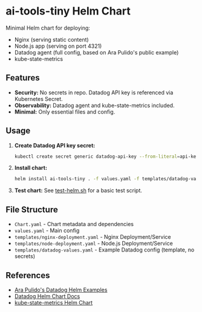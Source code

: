 # ai-tools-tiny Helm Chart

Minimal Helm chart for deploying:
- Nginx (serving static content)
- Node.js app (serving on port 4321)
- Datadog agent (full config, based on Ara Pulido's public example)
- kube-state-metrics

## Features

- **Security:** No secrets in repo. Datadog API key is referenced via Kubernetes Secret.
- **Observability:** Datadog agent and kube-state-metrics included.
- **Minimal:** Only essential files and config.

## Usage

1. **Create Datadog API key secret:**
   ```sh
   kubectl create secret generic datadog-api-key --from-literal=api-key='<YOUR_DD_API_KEY>'
   ```

2. **Install chart:**
   ```sh
   helm install ai-tools-tiny . -f values.yaml -f templates/datadog-values.yaml
   ```

3. **Test chart:**
   See [test-helm.sh](./test-helm.sh) for a basic test script.

## File Structure

- `Chart.yaml` - Chart metadata and dependencies
- `values.yaml` - Main config
- `templates/nginx-deployment.yaml` - Nginx Deployment/Service
- `templates/node-deployment.yaml` - Node.js Deployment/Service
- `templates/datadog-values.yaml` - Example Datadog config (template, no secrets)

## References

- [Ara Pulido's Datadog Helm Examples](https://github.com/apulido/datadog-helm-examples)
- [Datadog Helm Chart Docs](https://github.com/DataDog/helm-charts)
- [kube-state-metrics Helm Chart](https://github.com/prometheus-community/helm-charts/tree/main/charts/kube-state-metrics)
